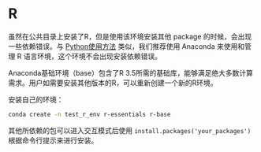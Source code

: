 # R

虽然在公共目录上安装了R，但是使用该环境安装其他 package 的时候，会出现一些依赖错误。与 [Python使用方法](python.md) 类似，我们推荐使用 Anaconda 来使用和管理 R 语言环境，这个环境不会出现安装依赖错误。

Anaconda基础环境（base）包含了R 3.5所需的基础库，能够满足绝大多数计算需求。用户如需要安装其他版本的R，可以重新创建一个新的R环境。

安装自己的环境：

```bash
conda create -n test_r_env r-essentials r-base
```

其他所依赖的包可以进入交互模式后使用 `install.packages('your_packages')` 根据命令行提示来进行安装。
